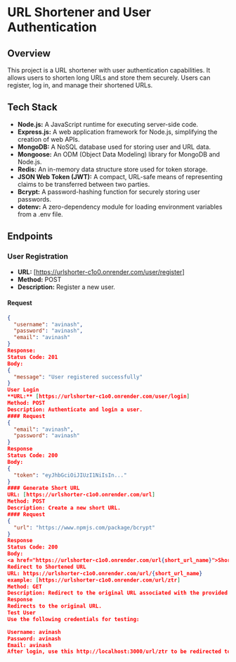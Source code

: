 # URL Shortener and User Authentication

## Overview
This project is a URL shortener with user authentication capabilities. It allows users to shorten long URLs and store them securely. Users can register, log in, and manage their shortened URLs.

## Tech Stack
- **Node.js:** A JavaScript runtime for executing server-side code.
- **Express.js:** A web application framework for Node.js, simplifying the creation of web APIs.
- **MongoDB:** A NoSQL database used for storing user and URL data.
- **Mongoose:** An ODM (Object Data Modeling) library for MongoDB and Node.js.
- **Redis:** An in-memory data structure store used for token storage.
- **JSON Web Token (JWT):** A compact, URL-safe means of representing claims to be transferred between two parties.
- **Bcrypt:** A password-hashing function for securely storing user passwords.
- **dotenv:** A zero-dependency module for loading environment variables from a .env file.

## Endpoints

### User Registration
- **URL:** [https://urlshorter-c1o0.onrender.com/user/register]
- **Method:** POST
- **Description:** Register a new user.

#### Request
```json
{
  "username": "avinash",
  "password": "avinash",
  "email": "avinash"
}
Response:
Status Code: 201
Body:
{
  "message": "User registered successfully"
}
User Login
**URL:** [https://urlshorter-c1o0.onrender.com/user/login]
Method: POST
Description: Authenticate and login a user.
#### Request
{
  "email": "avinash",
  "password": "avinash"
}
Response
Status Code: 200
Body:
{
  "token": "eyJhbGciOiJIUzI1NiIsIn..."
}
#### Generate Short URL
URL: [https://urlshorter-c1o0.onrender.com/url]
Method: POST
Description: Create a new short URL.
#### Request
{
  "url": "https://www.npmjs.com/package/bcrypt"
}
Response
Status Code: 200
Body:
<a href="https://urlshorter-c1o0.onrender.com/url{short_url_name}">Shortened URL</a>
Redirect to Shortened URL
URL: https://urlshorter-c1o0.onrender.com/url/{short_url_name}
example: [https://urlshorter-c1o0.onrender.com/url/ztr]
Method: GET
Description: Redirect to the original URL associated with the provided short URL.
Response
Redirects to the original URL.
Test User
Use the following credentials for testing:

Username: avinash
Password: avinash
Email: avinash
After login, use this http://localhost:3000/url/ztr to be redirected to the bcrypt page.
